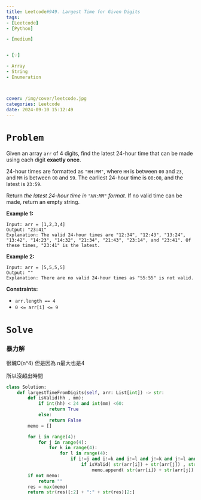 ```yaml
---
title: Leetcode#949. Largest Time for Given Digits
tags:
- [Leetcode]
- [Python]

- [medium]


- [💡]

- Array
- String
- Enumeration



cover: /img/cover/leetcode.jpg
categories: Leetcode
date: 2024-09-10 15:12:49
---
```


# `Problem`

Given an array `arr` of 4 digits, find the latest 24-hour time that can be made using each digit **exactly once**.

24-hour times are formatted as `"HH:MM"`, where `HH` is between `00` and `23`, and `MM` is between `00` and `59`. The earliest 24-hour time is `00:00`, and the latest is `23:59`.

Return *the latest 24-hour time in `"HH:MM"` format*. If no valid time can be made, return an empty string.

**Example 1:**

```
Input: arr = [1,2,3,4]
Output: "23:41"
Explanation: The valid 24-hour times are "12:34", "12:43", "13:24", "13:42", "14:23", "14:32", "21:34", "21:43", "23:14", and "23:41". Of these times, "23:41" is the latest.

```

**Example 2:**

```
Input: arr = [5,5,5,5]
Output: ""
Explanation: There are no valid 24-hour times as "55:55" is not valid.

```

**Constraints:**

- `arr.length == 4`
- `0 <= arr[i] <= 9`

# `Solve`

### 暴力解

很醜O(n^4)
但是因為 n最大也是4

所以沒超出時間

```python
class Solution:
    def largestTimeFromDigits(self, arr: List[int]) -> str:
        def isValid(hh , mm):
            if int(hh) < 24 and int(mm) <60:
                return True
            else:
                return False
        memo = []

        for i in range(4):
            for j in range(4):
                for k in range(4):
                    for l in range(4):
                        if i!=j and i!=k and i!=l and j!=k and j!=l and k!=l:
                            if isValid( str(arr[i]) + str(arr[j]) , str(arr[k]) + str(arr[l]) ):
                                memo.append( str(arr[i]) + str(arr[j]) + str(arr[k]) + str(arr[l]) )
        if not memo:
            return ""
        res = max(memo)
        return str(res)[:2] + ":" + str(res)[2:]
```
